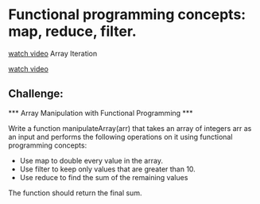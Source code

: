 # Functional programming concepts: map, reduce, filter.

[watch video](https://www.youtube.com/watch?v=Urwzk6ILvPQ) Array Iteration

[watch video](https://www.youtube.com/watch?v=BxHfqVQ60uU)

## Challenge:
*** Array Manipulation with Functional Programming ***

Write a function manipulateArray(arr) that takes an array of integers arr as an input and performs the following operations on it using functional programming concepts:

- Use map to double every value in the array.
- Use filter to keep only values that are greater than 10.
- Use reduce to find the sum of the remaining values

The function should return the final sum.
